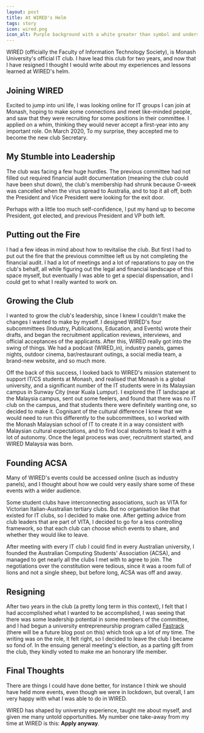 ```yaml
---
layout: post
title: At WIRED's Helm
tags: story
icon: wired.png
icon_alt: Purple background with a white greater than symbol and underscore in the middle, written in a pixelated typeface
---
```

WIRED (officially the Faculty of Information Technology Society), is Monash University's official IT club. I have lead
this club for two years, and now that I have resigned I thought I would write about my experiences and lessons learned
at WIRED's helm.

## Joining WIRED
Excited to jump into uni life, I was looking online for IT groups I can join at Monash, hoping to make some connections
and meet like-minded people, and saw that they were recruiting for some positions in their committee. I applied on a
whim, thinking they would never accept a first-year into any important role. On March 2020, To my surprise, they accepted me to become
the new club Secretary.

## My Stumble into Leadership
The club was facing a few huge hurdles. The previous committee had not filled out required financial audit documentation
(meaning the club could have been shut down), the club's membership had shrunk because O-week was cancelled when the
virus spread to Australia, and to top it all off, both the President and Vice President were looking for the exit door.

Perhaps with a little too much self-confidence, I put my hand up to become President, got elected, and previous President
and VP both left.

## Putting out the Fire
I had a few ideas in mind about how to revitalise the club. But first I had to put out the fire that the previous committee
left us by not completing the financial audit. I had a lot of meetings and a lot of reparations to pay on the club's
behalf, all while figuring out the legal and financial landscape of this space myself, but eventually I was able to get a
special dispensation, and I could get to what I really wanted to work on.

## Growing the Club
I wanted to grow the club's leadership, since I knew I couldn't make the changes I wanted to make by myself. I designed
WIRED's four subcommittees (Industry, Publications, Education, and Events) wrote their drafts, and began the recruitment
application reviews, interviews, and official acceptances of the applicants. After this, WIRED really got into the swing
of things. We had a podcast (WIRED_in), industry panels, games nights, outdoor cinema, bar/restaurant outings, a social
media team, a brand-new website, and so much more.

Off the back of this success, I looked back to WIRED's mission statement to support IT/CS students at Monash, and realised
that Monash is a global university, and a significant number of the IT students were in its Malaysian campus in Sunway
City (near Kuala Lumpur). I explored the IT landscape at the Malaysia campus, sent out some feelers, and found that there
was no IT club on the campus, and that students there were definitely wanting one, so decided to make it. Cognisant of the
cultural difference I knew that we would need to run this differently to the subcommittees, so I worked with the Monash
Malaysian school of IT to create it in a way consistent with Malaysian cultural expectations, and to find local students
to lead it with a lot of autonomy. Once the legal process was over, recruitment started, and WIRED Malaysia was born.

## Founding ACSA
Many of WIRED's events could be accessed online (such as industry panels), and I thought about how we could very easily
share some of these events with a wider audience.

Some student clubs have interconnecting associations, such as VITA for Victorian Italian-Australian tertiary clubs. But
no organisation like that existed for IT clubs, so I decided to make one. After getting advice from club leaders that
are part of VITA, I decided to go for a less controlling framework, so that each club can choose which events to share,
and whether they would like to leave.

After meeting with every IT club I could find in every Australian university, I founded the Australian Computing
Students' Association (ACSA), and managed to get nearly all the clubs I met with to agree to join. The negotiations over
the constitution were tedious, since it was a room full of lions and not a single sheep, but before long, ACSA was off
and away.

## Resigning
After two years in the club (a pretty long term in this context), I felt that I had accomplished what I wanted to be
accomplished, I was seeing that there was some leadership potential in some members of the committee, and I had begun
a university entrepreneurship program called [Fastrack](https://www.fastrackatmonash.com) (there will be a future blog
post on this) which took up a lot of my time. The writing was on the role, it felt right, so I decided to leave the club
I became so fond of. In the ensuing general meeting's election, as a parting gift from the club, they kindly voted to
make me an honorary life member.

## Final Thoughts
There are things I could have done better, for instance I think we should have held more events, even though we were in
lockdown, but overall, I am very happy with what I was able to do in WIRED.

WIRED has shaped by university experience, taught me about myself, and given me many untold opportunities. My number one
take-away from my time at WIRED is this: **Apply anyway**.